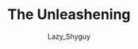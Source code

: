 ---
media: "images/rounds/round_1/the_unleashening.png"
media_type: image
title: The Unleashening
author: [Lazy_Shyguy]
desc: All 70 crewmembers exit from their... 11 cryogenic sleep pods, after being awoken by JOE.
---